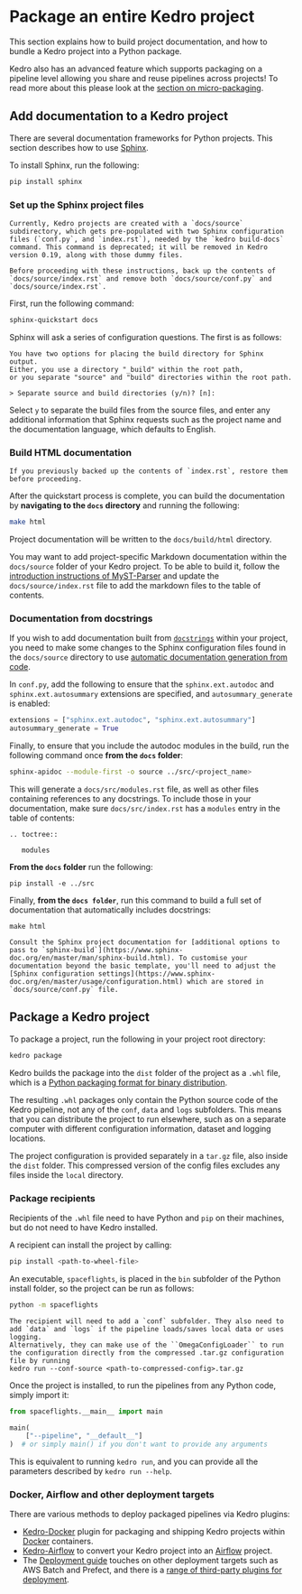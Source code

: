 # Package an entire Kedro project

This section explains how to build project documentation, and how to bundle a Kedro project into a Python package.

Kedro also has an advanced feature which supports packaging on a pipeline level allowing you share and reuse pipelines across projects! To read more about this please look at the [section on micro-packaging](../nodes_and_pipelines/micro_packaging.md).

## Add documentation to a Kedro project

There are several documentation frameworks for Python projects. This section describes how to use [Sphinx](https://www.sphinx-doc.org).

To install Sphinx, run the following:

```bash
pip install sphinx
```

### Set up the Sphinx project files

```{warning}
Currently, Kedro projects are created with a `docs/source` subdirectory, which gets pre-populated with two Sphinx configuration files (`conf.py`, and `index.rst`), needed by the `kedro build-docs` command. This command is deprecated; it will be removed in Kedro version 0.19, along with those dummy files.

Before proceeding with these instructions, back up the contents of `docs/source/index.rst` and remove both `docs/source/conf.py` and `docs/source/index.rst`.
```

First, run the following command:

```bash
sphinx-quickstart docs
```

Sphinx will ask a series of configuration questions. The first is as follows:

```text
You have two options for placing the build directory for Sphinx output.
Either, you use a directory "_build" within the root path,
or you separate "source" and "build" directories within the root path.

> Separate source and build directories (y/n)? [n]:
```

Select `y` to separate the build files from the source files, and enter any additional information that Sphinx requests such as the project name and the documentation language, which defaults to English.

### Build HTML documentation

```{warning}
If you previously backed up the contents of `index.rst`, restore them before proceeding.
```

After the quickstart process is complete, you can build the documentation by **navigating to the `docs` directory** and running the following:

```bash
make html
```

Project documentation will be written to the `docs/build/html` directory.

You may want to add project-specific Markdown documentation within the `docs/source` folder of your Kedro project. To be able to build it, follow the [introduction instructions of MyST-Parser](https://myst-parser.readthedocs.io/en/stable/intro.html) and update the `docs/source/index.rst` file to add the markdown files to the table of contents.

### Documentation from docstrings
If you wish to add documentation built from [`docstrings`](https://datacamp.com/community/tutorials/docstrings-python) within your project, you need to make some changes to the Sphinx configuration files found in the `docs/source` directory to use [automatic documentation generation from code](https://www.sphinx-doc.org/en/master/tutorial/automatic-doc-generation.html).

In `conf.py`, add the following to ensure that the `sphinx.ext.autodoc` and `sphinx.ext.autosummary` extensions are specified, and `autosummary_generate` is enabled:

```python
extensions = ["sphinx.ext.autodoc", "sphinx.ext.autosummary"]
autosummary_generate = True
```

Finally, to ensure that you include the autodoc modules in the build, run the following command once **from the `docs` folder**:

```bash
sphinx-apidoc --module-first -o source ../src/<project_name>

```

This will generate a `docs/src/modules.rst` file, as well as other files containing references to any docstrings. To include those in your documentation, make sure `docs/src/index.rst` has a `modules` entry in the table of contents:

```text
.. toctree::

   modules
```

**From the `docs` folder** run the following:

```text
pip install -e ../src
```

Finally, **from the `docs folder`**, run this command to build a full set of documentation that automatically includes docstrings:

```text
make html
```

```{note}
Consult the Sphinx project documentation for [additional options to pass to `sphinx-build`](https://www.sphinx-doc.org/en/master/man/sphinx-build.html). To customise your documentation beyond the basic template, you'll need to adjust the [Sphinx configuration settings](https://www.sphinx-doc.org/en/master/usage/configuration.html) which are stored in `docs/source/conf.py` file.
```

## Package a Kedro project

To package a project, run the following in your project root directory:

```bash
kedro package
```

Kedro builds the package into the `dist` folder of the project as a `.whl` file, which is a [Python packaging format for binary distribution](https://packaging.python.org/en/latest/overview/#python-binary-distributions).

The resulting `.whl` packages only contain the Python source code of the Kedro pipeline, not any of the `conf`, `data` and `logs` subfolders. This means that you can distribute the project to run elsewhere, such as on a separate computer with different configuration information, dataset and logging locations.

The project configuration is provided separately in a `tar.gz` file, also inside the `dist` folder. This compressed version of the config files excludes any files inside the `local` directory.

### Package recipients

Recipients of the `.whl` file need to have Python and `pip` on their machines, but do not need to have Kedro installed.

A recipient can install the project by calling:

```bash
pip install <path-to-wheel-file>
```

An executable, `spaceflights`, is placed in the `bin` subfolder of the Python install folder, so the project can be run as follows:

```bash
python -m spaceflights
```

```{note}
The recipient will need to add a `conf` subfolder. They also need to add `data` and `logs` if the pipeline loads/saves local data or uses logging.
Alternatively, they can make use of the ``OmegaConfigLoader`` to run the configuration directly from the compressed .tar.gz configuration file by running
kedro run --conf-source <path-to-compressed-config>.tar.gz
```

Once the project is installed, to run the pipelines from any Python code, simply import it:

```python
from spaceflights.__main__ import main

main(
    ["--pipeline", "__default__"]
)  # or simply main() if you don't want to provide any arguments
```

This is equivalent to running `kedro run`, and you can provide all the parameters described by `kedro run --help`.

### Docker, Airflow and other deployment targets

There are various methods to deploy packaged pipelines via Kedro plugins:

* [Kedro-Docker](https://github.com/kedro-org/kedro-plugins/tree/main/kedro-docker) plugin for packaging and shipping Kedro projects within [Docker](https://www.docker.com/) containers.
* [Kedro-Airflow](https://github.com/kedro-org/kedro-plugins/tree/main/kedro-airflow) to convert your Kedro project into an [Airflow](https://airflow.apache.org/) project.
* The [Deployment guide](../deployment/deployment_guide) touches on other deployment targets such as AWS Batch and Prefect, and there is a [range of third-party plugins for deployment](../extend_kedro/plugins.md#community-developed-plugins).
